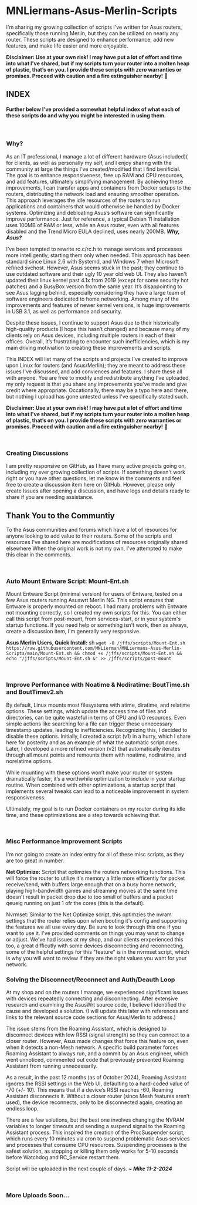 # MNLiermans-Asus-Merlin-Scripts
I'm sharing my growing collection of scripts I've written for Asus routers, specifically those running Merlin, but they can be utilized on nearly any router. These scripts are designed to enhance performance, add new features, and make life easier and more enjoyable.

**Disclaimer: Use at your own risk! I may have put a lot of effort and time into what I've shared, but if my scripts turn your router into a molten heap of plastic, that’s on you. I provide these scripts with _zero_ warranties or promises. Proceed with caution and a fire extinguisher nearby! 🧯** 

## INDEX
#### Further below I've provided a somewhat helpful index of what each of these scripts do and why you might be interested in using them.

<br>

### Why?
As an IT professional, I manage a lot of different hardware (Asus included)( for clients, as well as personally my self, and I enjoy sharing with the community at large the things I've created/modified that I find benificial. The goal is to enhance responsiveness, free up RAM and CPU resources, and add features, ultimately simplifying management. By achieving these improvements, I can transfer apps and containers from Docker setups to the routers, distributing the network load and ensuring smoother operation. This approach leverages the idle resources of the routers to run applications and containers that would otherwise be handled by Docker systems. Optimizing and debloating Asus’s software can significantly improve performance. Just for reference, a typical Debian 11 installation uses 100MB of RAM or less, while an Asus router, even with all features disabled and the Trend Micro EULA declined, uses nearly 200MB.  ***Why, Asus?***

I’ve been tempted to rewrite rc.c/rc.h to manage services and processes more intelligently, starting them only when needed. This approach has been standard since Linux 2.6 with Systemd, and Windows 7 when Microsoft refined svchost. However, Asus seems stuck in the past; they continue to use outdated software and their ugly 10 year old web UI. They also haven't updated their linux kernel past 4.1x from 2019 (except for some security hot patches) and a BusyBox version from the same year. It’s disappointing to see Asus lagging behind, especially considering they have a large team of software engineers dedicated to home networking. Among many of the improvements and features of newer kernel versions, is huge improvements in USB 3.1, as well as performance and security.

Despite these issues, I continue to support Asus due to their historically high-quality products (I hope this hasn’t changed) and because many of my clients rely on Asus devices, including multiple routers in each of their offices. Overall, it’s frustrating to encounter such inefficiencies, which is my main driving motiviation to creating these improvements and scripts.

This INDEX will list many of the scripts and projects I’ve created to improve upon Linux for routers (and Asus/Merlin); they are meant to address these issues I've discussed, and add conviences and features. I share these all with anyone. You are free to modify and redistribute anything I've uploaded, my only request is that you share any improvements you've made and give credit where appropriate. Occationally, there may be a typo here and there, but nothing I upload has gone untested unless I've specifically stated such.

**Disclaimer: Use at your own risk! I may have put a lot of effort and time into what I've shared, but if my scripts turn your router into a molten heap of plastic, that’s on you. I provide these scripts with _zero_ warranties or promises. Proceed with caution and a fire extinguisher nearby! 🧯** 

<br>

### Creating Discussions
I am pretty responsive on GitHub, as I have many active projects going on, including my ever growing collection of scripts. If something doesn't work right or you have other questions, let me know in the comments and feel free to create a discussion item here on GitHub. However, please only create Issues after opening a discussion, and have logs and details ready to share if you are needing assistance.

## Thank You to the Communtiy
To the Asus communities and forums which have a lot of resources for anyone looking to add value to their routers. Some of the scripts and resources I've shared here are modifications of resources originally shared elsewhere When the original work is not my own, I've attempted to make this clear in the comments.

<br>

### Auto Mount Entware Script: Mount-Ent.sh
Mount Entware Script (minimal version) for users of Entware, tested on a few Asus routers running Asuswrt Merlin NG. This script ensures that Entware is properly mounted on reboot. I had many problems with Entware not mounting correctly, so I created my own scripts for this. You can either call this script from post-mount, from services-start, or in your system's startup functions. If you need help or something isn't work, then as always, create a discussion item, I'm generally very responsive.

**Asus Merlin Users, Quick Install:** sh ```wget -O /jffs/scripts/Mount-Ent.sh https://raw.githubusercontent.com/MNLierman/MNLiermans-Asus-Merlin-Scripts/main/Mount-Ent.sh && chmod +x /jffs/scripts/Mount-Ent.sh && echo "/jffs/scripts/Mount-Ent.sh &" >> /jffs/scripts/post-mount```

<br>

### Improve Performance with Noatime & Nodiratime: BoutTime.sh and BoutTimev2.sh
By default, Linux mounts most filesystems with atime, diratime, and relatime options. These settings, which update the access time of files and directories, can be quite wasteful in terms of CPU and I/O resources. Even simple actions like searching for a file can trigger these unnecessary timestamp updates, leading to inefficiencies. Recognizing this, I decided to disable these options. Initially, I created a script (v1) in a hurry, which I share here for posterity and as an example of what the automatic script does. Later, I developed a more refined version (v2) that automatically iterates through all mount points and remounts them with noatime, nodiratime, and norelatime options.

While muunting with these options won’t make your router or system dramatically faster, it’s a worthwhile optimization to include in your startup routine. When combined with other optimizations, a startup script that implements several tweaks can lead to a noticeable improvement in system responsiveness.

Ultimately, my goal is to run Docker containers on my router during its idle time, and these optimizations are a step towards achieving that.

<br>

### Misc Performance Improvement Scripts
I'm not going to create an index entry for all of these misc scripts, as they are too great in number.

**Net Optimize:** Script that optimzies the routers networking functions. This will force the router to utilize it's memory a little more efficently for packet receive/send, with buffers large enough that on a busy home network, playing high-bandwidth games and streaming movies at the same time doesn't result in packet drop due to too small of buffers and a packet qeueig running on just 1 ofr the cores (this is the default).

Nvrmset: Similar to the Net Optimize script, this optimzies the nvram settings that the router relies upon when booting it's config and supporting the features we all use every day. Be sure to look through this one if you want to use it. I've provided comments on things you may wnat to change or adjust. We've had issues at my shop, and our clients erxperienced this too, a great difficutly with some devices disconnecting and reconnecting, some of the helpful settings for this "feature" is in the nvrmset script, which is why you will want to review if they are the right values you want for your network.

### Solving the Disconnect/Reconnect and Auth/Deauth Loop
At my shop and on the routers I manage, we experienced significant issues with devices repeatedly connecting and disconnecting. After extensive research and examining the AsusWrt source code, I believe I identified the cause and developed a solution. (I will update this later with references and links to the relevant source code sections for Asus/Merlin to address.)

The issue stems from the Roaming Assistant, which is designed to disconnect devices with low RSSI (signal strength) so they can connect to a closer router. However, Asus made changes that force this feature on, even when it detects a non-Mesh network. A specific build parameter forces Roaming Assistant to always run, and a commit by an Asus engineer, which went unnoticed, commented out code that previously prevented Roaming Assistant from running unnecessarily.

As a result, in the past 12 months (as of October 2024), Roaming Assistant ignores the RSSI settings in the Web UI, defaulting to a hard-coded value of -70 (+/- 10). This means that if a device’s RSSI reaches -60, Roaming Assistant disconnects it. Without a closer router (since Mesh features aren’t used), the device reconnects, only to be disconnected again, creating an endless loop.

There are a few solutions, but the best one involves changing the NVRAM variables to longer timeouts and sending a suspend signal to the Roaming Assistant process. This inspired the creation of the ProcSuspender script, which runs every 10 minutes via cron to suspend problematic Asus services and processes that consume CPU resources. Suspending processes is the safest solution, as stopping or killing them only works for 5-10 seconds before Watchdog and RC_Service restart them.

Script will be uploaded in the next couple of days. _**~ Mike 11-2-2024**_

<br>

### More Uploads Soon...
 
